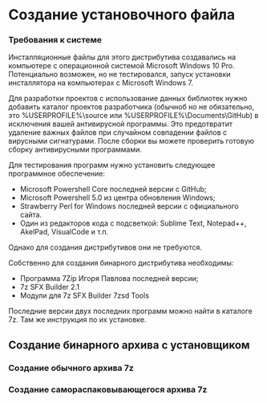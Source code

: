 # Создание установочного файла

### Требования к системе

Инсталляционные файлы для этого дистрибутива создавались на компьютере с операционной системой Microsoft Windows 10 Pro. Потенциально возможен, но не тестировался, запуск установки инсталлятора на компьютерах с Microsoft Windows 7.

Для разработки проектов с использование данных библиотек нужно добавить каталог проектов разработчика (обычноб но не обязательно, это %USERPROFILE%\source или %USERPROFILE%\Documents\GitHub) в исключения вашей антивирусной программы. Это предотвратит удаление важных файлов при случайном совпадении файлов с вирусными сигнатурами. После сборки вы можете проверить готовую сборку антивирусными программами.

Для тестирования программ нужно установить следующее программное обеспечение:

- Microsoft Powershell Core последней версии с GitHub;
- Microsoft Powershell 5.0 из центра обновления Windows;
- Strawberry Perl for Windows последней версии с официального сайта.
- Один из редакторов кода с подсветкой: Sublime Text, Notepad++, AkelPad, VisualCode и т.п.

Однако для создания дистрибутивов они не требуются.

Собственно для создания бинарного дистрибутива необходимы:

- Программа 7Zip Игоря Павлова последней версии;
- 7z SFX Builder 2.1
- Модули для 7z SFX Builder 7zsd Tools

Последние версии двух последних программ можно найти в каталоге 7z. Там же инструкция по их установке.

## Создание бинарного архива с установщиком

### Создание обычного архива 7z

### Создание самораспаковывающегося архива 7z
